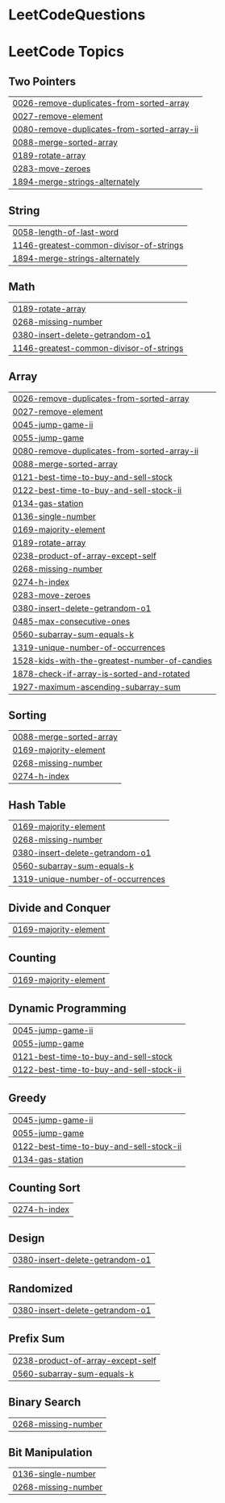 # LeetCodeQuestions
<!---LeetCode Topics Start-->
# LeetCode Topics
## Two Pointers
|  |
| ------- |
| [0026-remove-duplicates-from-sorted-array](https://github.com/Ishant009/LeetCodeQuestions/tree/master/0026-remove-duplicates-from-sorted-array) |
| [0027-remove-element](https://github.com/Ishant009/LeetCodeQuestions/tree/master/0027-remove-element) |
| [0080-remove-duplicates-from-sorted-array-ii](https://github.com/Ishant009/LeetCodeQuestions/tree/master/0080-remove-duplicates-from-sorted-array-ii) |
| [0088-merge-sorted-array](https://github.com/Ishant009/LeetCodeQuestions/tree/master/0088-merge-sorted-array) |
| [0189-rotate-array](https://github.com/Ishant009/LeetCodeQuestions/tree/master/0189-rotate-array) |
| [0283-move-zeroes](https://github.com/Ishant009/LeetCodeQuestions/tree/master/0283-move-zeroes) |
| [1894-merge-strings-alternately](https://github.com/Ishant009/LeetCodeQuestions/tree/master/1894-merge-strings-alternately) |
## String
|  |
| ------- |
| [0058-length-of-last-word](https://github.com/Ishant009/LeetCodeQuestions/tree/master/0058-length-of-last-word) |
| [1146-greatest-common-divisor-of-strings](https://github.com/Ishant009/LeetCodeQuestions/tree/master/1146-greatest-common-divisor-of-strings) |
| [1894-merge-strings-alternately](https://github.com/Ishant009/LeetCodeQuestions/tree/master/1894-merge-strings-alternately) |
## Math
|  |
| ------- |
| [0189-rotate-array](https://github.com/Ishant009/LeetCodeQuestions/tree/master/0189-rotate-array) |
| [0268-missing-number](https://github.com/Ishant009/LeetCodeQuestions/tree/master/0268-missing-number) |
| [0380-insert-delete-getrandom-o1](https://github.com/Ishant009/LeetCodeQuestions/tree/master/0380-insert-delete-getrandom-o1) |
| [1146-greatest-common-divisor-of-strings](https://github.com/Ishant009/LeetCodeQuestions/tree/master/1146-greatest-common-divisor-of-strings) |
## Array
|  |
| ------- |
| [0026-remove-duplicates-from-sorted-array](https://github.com/Ishant009/LeetCodeQuestions/tree/master/0026-remove-duplicates-from-sorted-array) |
| [0027-remove-element](https://github.com/Ishant009/LeetCodeQuestions/tree/master/0027-remove-element) |
| [0045-jump-game-ii](https://github.com/Ishant009/LeetCodeQuestions/tree/master/0045-jump-game-ii) |
| [0055-jump-game](https://github.com/Ishant009/LeetCodeQuestions/tree/master/0055-jump-game) |
| [0080-remove-duplicates-from-sorted-array-ii](https://github.com/Ishant009/LeetCodeQuestions/tree/master/0080-remove-duplicates-from-sorted-array-ii) |
| [0088-merge-sorted-array](https://github.com/Ishant009/LeetCodeQuestions/tree/master/0088-merge-sorted-array) |
| [0121-best-time-to-buy-and-sell-stock](https://github.com/Ishant009/LeetCodeQuestions/tree/master/0121-best-time-to-buy-and-sell-stock) |
| [0122-best-time-to-buy-and-sell-stock-ii](https://github.com/Ishant009/LeetCodeQuestions/tree/master/0122-best-time-to-buy-and-sell-stock-ii) |
| [0134-gas-station](https://github.com/Ishant009/LeetCodeQuestions/tree/master/0134-gas-station) |
| [0136-single-number](https://github.com/Ishant009/LeetCodeQuestions/tree/master/0136-single-number) |
| [0169-majority-element](https://github.com/Ishant009/LeetCodeQuestions/tree/master/0169-majority-element) |
| [0189-rotate-array](https://github.com/Ishant009/LeetCodeQuestions/tree/master/0189-rotate-array) |
| [0238-product-of-array-except-self](https://github.com/Ishant009/LeetCodeQuestions/tree/master/0238-product-of-array-except-self) |
| [0268-missing-number](https://github.com/Ishant009/LeetCodeQuestions/tree/master/0268-missing-number) |
| [0274-h-index](https://github.com/Ishant009/LeetCodeQuestions/tree/master/0274-h-index) |
| [0283-move-zeroes](https://github.com/Ishant009/LeetCodeQuestions/tree/master/0283-move-zeroes) |
| [0380-insert-delete-getrandom-o1](https://github.com/Ishant009/LeetCodeQuestions/tree/master/0380-insert-delete-getrandom-o1) |
| [0485-max-consecutive-ones](https://github.com/Ishant009/LeetCodeQuestions/tree/master/0485-max-consecutive-ones) |
| [0560-subarray-sum-equals-k](https://github.com/Ishant009/LeetCodeQuestions/tree/master/0560-subarray-sum-equals-k) |
| [1319-unique-number-of-occurrences](https://github.com/Ishant009/LeetCodeQuestions/tree/master/1319-unique-number-of-occurrences) |
| [1528-kids-with-the-greatest-number-of-candies](https://github.com/Ishant009/LeetCodeQuestions/tree/master/1528-kids-with-the-greatest-number-of-candies) |
| [1878-check-if-array-is-sorted-and-rotated](https://github.com/Ishant009/LeetCodeQuestions/tree/master/1878-check-if-array-is-sorted-and-rotated) |
| [1927-maximum-ascending-subarray-sum](https://github.com/Ishant009/LeetCodeQuestions/tree/master/1927-maximum-ascending-subarray-sum) |
## Sorting
|  |
| ------- |
| [0088-merge-sorted-array](https://github.com/Ishant009/LeetCodeQuestions/tree/master/0088-merge-sorted-array) |
| [0169-majority-element](https://github.com/Ishant009/LeetCodeQuestions/tree/master/0169-majority-element) |
| [0268-missing-number](https://github.com/Ishant009/LeetCodeQuestions/tree/master/0268-missing-number) |
| [0274-h-index](https://github.com/Ishant009/LeetCodeQuestions/tree/master/0274-h-index) |
## Hash Table
|  |
| ------- |
| [0169-majority-element](https://github.com/Ishant009/LeetCodeQuestions/tree/master/0169-majority-element) |
| [0268-missing-number](https://github.com/Ishant009/LeetCodeQuestions/tree/master/0268-missing-number) |
| [0380-insert-delete-getrandom-o1](https://github.com/Ishant009/LeetCodeQuestions/tree/master/0380-insert-delete-getrandom-o1) |
| [0560-subarray-sum-equals-k](https://github.com/Ishant009/LeetCodeQuestions/tree/master/0560-subarray-sum-equals-k) |
| [1319-unique-number-of-occurrences](https://github.com/Ishant009/LeetCodeQuestions/tree/master/1319-unique-number-of-occurrences) |
## Divide and Conquer
|  |
| ------- |
| [0169-majority-element](https://github.com/Ishant009/LeetCodeQuestions/tree/master/0169-majority-element) |
## Counting
|  |
| ------- |
| [0169-majority-element](https://github.com/Ishant009/LeetCodeQuestions/tree/master/0169-majority-element) |
## Dynamic Programming
|  |
| ------- |
| [0045-jump-game-ii](https://github.com/Ishant009/LeetCodeQuestions/tree/master/0045-jump-game-ii) |
| [0055-jump-game](https://github.com/Ishant009/LeetCodeQuestions/tree/master/0055-jump-game) |
| [0121-best-time-to-buy-and-sell-stock](https://github.com/Ishant009/LeetCodeQuestions/tree/master/0121-best-time-to-buy-and-sell-stock) |
| [0122-best-time-to-buy-and-sell-stock-ii](https://github.com/Ishant009/LeetCodeQuestions/tree/master/0122-best-time-to-buy-and-sell-stock-ii) |
## Greedy
|  |
| ------- |
| [0045-jump-game-ii](https://github.com/Ishant009/LeetCodeQuestions/tree/master/0045-jump-game-ii) |
| [0055-jump-game](https://github.com/Ishant009/LeetCodeQuestions/tree/master/0055-jump-game) |
| [0122-best-time-to-buy-and-sell-stock-ii](https://github.com/Ishant009/LeetCodeQuestions/tree/master/0122-best-time-to-buy-and-sell-stock-ii) |
| [0134-gas-station](https://github.com/Ishant009/LeetCodeQuestions/tree/master/0134-gas-station) |
## Counting Sort
|  |
| ------- |
| [0274-h-index](https://github.com/Ishant009/LeetCodeQuestions/tree/master/0274-h-index) |
## Design
|  |
| ------- |
| [0380-insert-delete-getrandom-o1](https://github.com/Ishant009/LeetCodeQuestions/tree/master/0380-insert-delete-getrandom-o1) |
## Randomized
|  |
| ------- |
| [0380-insert-delete-getrandom-o1](https://github.com/Ishant009/LeetCodeQuestions/tree/master/0380-insert-delete-getrandom-o1) |
## Prefix Sum
|  |
| ------- |
| [0238-product-of-array-except-self](https://github.com/Ishant009/LeetCodeQuestions/tree/master/0238-product-of-array-except-self) |
| [0560-subarray-sum-equals-k](https://github.com/Ishant009/LeetCodeQuestions/tree/master/0560-subarray-sum-equals-k) |
## Binary Search
|  |
| ------- |
| [0268-missing-number](https://github.com/Ishant009/LeetCodeQuestions/tree/master/0268-missing-number) |
## Bit Manipulation
|  |
| ------- |
| [0136-single-number](https://github.com/Ishant009/LeetCodeQuestions/tree/master/0136-single-number) |
| [0268-missing-number](https://github.com/Ishant009/LeetCodeQuestions/tree/master/0268-missing-number) |
<!---LeetCode Topics End-->